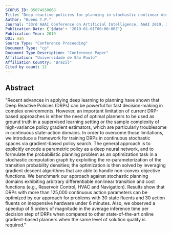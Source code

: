 ```yaml
---
SCOPUS_ID: 85074938668
Title: "Deep reactive policies for planning in stochastic nonlinear domains"
Author: "Bueno T.P."
Journal: "33rd AAAI Conference on Artificial Intelligence, AAAI 2019, 31st Innovative Applications of Artificial Intelligence Conference, IAAI 2019 and the 9th AAAI Symposium on Educational Advances in Artificial Intelligence, EAAI 2019"
Publication Date: {'$date': '2019-01-01T00:00:00Z'}
Publication Year: 2019
DOI: nan
Source Type: "Conference Proceeding"
Document Type: "cp"
Document Type Description: "Conference Paper"
Affiliation: "Universidade de São Paulo"
Affiliation Country: "Brazil"
Cited by count: 12
---
```


## Abstract
"Recent advances in applying deep learning to planning have shown that Deep Reactive Policies (DRPs) can be powerful for fast decision-making in complex environments. However, an important limitation of current DRP-based approaches is either the need of optimal planners to be used as ground truth in a supervised learning setting or the sample complexity of high-variance policy gradient estimators, which are particularly troublesome in continuous state-action domains. In order to overcome those limitations, we introduce a framework for training DRPs in continuous stochastic spaces via gradient-based policy search. The general approach is to explicitly encode a parametric policy as a deep neural network, and to formulate the probabilistic planning problem as an optimization task in a stochastic computation graph by exploiting the re-parameterization of the transition probability densities; the optimization is then solved by leveraging gradient descent algorithms that are able to handle non-convex objective functions. We benchmark our approach against stochastic planning domains exhibiting arbitrary differentiable nonlinear transition and cost functions (e.g., Reservoir Control, HVAC and Navigation). Results show that DRPs with more than 125,000 continuous action parameters can be optimized by our approach for problems with 30 state fluents and 30 action fluents on inexpensive hardware under 6 minutes. Also, we observed a speedup of 5 orders of magnitude in the average inference time per decision step of DRPs when compared to other state-of-the-art online gradient-based planners when the same level of solution quality is required."
